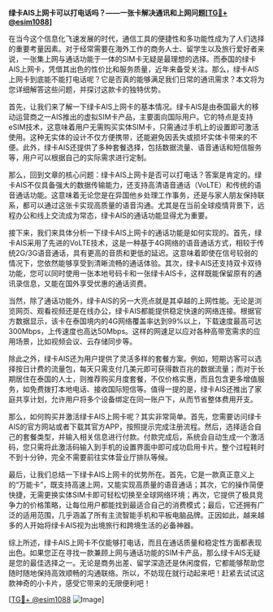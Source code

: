 **绿卡AIS上网卡可以打电话吗？——一张卡解决通讯和上网问题[[TG💪+ @esim1088](https://t.me/s/esim1088)]**

在当今这个信息化飞速发展的时代，通信工具的便捷性和多功能性成为了人们选择的重要考量因素。对于经常需要在海外工作的商务人士、留学生以及旅行爱好者来说，一张集上网与通话功能于一体的SIM卡无疑是最理想的选择。而泰国的绿卡AIS上网卡，凭借其出色的性价比和服务质量，近年来备受关注。那么，绿卡AIS上网卡到底能不能打电话呢？它是否真的能够满足我们日常的通讯需求？本文将为您详细解答这些问题，并探讨这款卡的独特优势。

首先，让我们来了解一下绿卡AIS上网卡的基本情况。绿卡AIS是由泰国最大的移动运营商之一AIS推出的虚拟SIM卡产品，主要面向国际用户。它的特点是支持eSIM技术，这意味着用户无需购买实体SIM卡，只需通过手机上的设置即可激活使用。这种无实体的设计不仅方便携带，还能避免因丢失或损坏实体卡带来的不便。此外，绿卡AIS还提供了多种套餐选择，包括数据流量、语音通话和短信服务等，用户可以根据自己的实际需求进行定制。

那么，回到文章的核心问题：绿卡AIS上网卡是否可以打电话？答案是肯定的。绿卡AIS不仅具备强大的数据传输能力，还支持高清语音通话（VoLTE）和传统的语音通话功能。这意味着无论您是在异国他乡处理工作事务，还是与家人朋友保持联系，都可以通过这张卡实现高质量的语音沟通。尤其是在当前全球疫情背景下，远程办公和线上交流成为常态，绿卡AIS的通话功能显得尤为重要。

接下来，我们来具体分析一下绿卡AIS上网卡的通话功能是如何实现的。首先，绿卡AIS采用了先进的VoLTE技术，这是一种基于4G网络的语音通话方式，相较于传统2G/3G语音通话，具有更高的音质和更低的延迟。这意味着即使在信号较弱的情况下，您依然能够享受到清晰流畅的通话体验。其次，绿卡AIS还支持双卡双待功能，您可以同时使用一张本地号码卡和一张绿卡AIS卡，这样既能保留原有的通讯录信息，又能在国外享受优惠的通话资费。

当然，除了通话功能外，绿卡AIS的另一大亮点就是其卓越的上网性能。无论是浏览网页、观看视频还是在线办公，绿卡AIS都能提供稳定快速的网络连接。根据官方数据显示，该卡在泰国境内的4G网络覆盖率达到99%以上，下载速度最高可达300Mbps，上传速度也高达50Mbps。这样的网速足以应对各种高带宽需求的应用场景，比如视频会议、云存储同步等。

除此之外，绿卡AIS还为用户提供了灵活多样的套餐方案。例如，短期访客可以选择按日计费的流量包，每天只需支付几美元即可获得数百兆的数据流量；而对于长期居住在泰国的人士，则推荐购买月度套餐，不仅价格实惠，而且包含更多增值服务，如免费拨打本地电话、接收国际短信等。值得一提的是，绿卡AIS还推出了家庭共享计划，允许用户将多个设备绑定在同一账户下，从而节省整体费用开支。

那么，如何购买并激活绿卡AIS上网卡呢？其实非常简单。首先，您需要访问绿卡AIS的官方网站或者下载其官方APP，按照提示完成注册流程。然后，选择适合自己的套餐类型，并输入相关信息进行付款。付款完成后，系统会自动生成一个激活码，您只需将此激活码输入到手机的设置界面中即可成功启用卡片。整个过程耗时不到十分钟，完全不需要前往实体营业厅排队等候。

最后，让我们总结一下绿卡AIS上网卡的优势所在。首先，它是一款真正意义上的“万能卡”，既支持高速上网，又能实现高质量的语音通话；其次，它的操作简便快捷，无需更换实体SIM卡即可轻松切换至全球网络环境；再次，它提供了极具竞争力的价格策略，让每位用户都能找到最适合自己的消费模式；最后，它还拥有广泛的适用范围，几乎涵盖了所有主流智能手机和平板电脑品牌。正因如此，越来越多的人开始将绿卡AIS视为出境旅行和跨境生活的必备神器。

综上所述，绿卡AIS上网卡不仅能够打电话，而且在通话质量和稳定性方面都表现出色。如果您正在寻找一款兼顾上网与通话功能的SIM卡产品，那么绿卡AIS无疑是您的最佳选择之一。无论是商务出差、留学深造还是休闲度假，它都能够帮助您随时随地保持高效顺畅的沟通联络。所以，不妨现在就行动起来吧！赶紧去试试这款神奇的小卡片，感受它带来的无限便利吧！

[[TG💪+ @esim1088](https://t.me/s/esim1088) ![Image](https://i.postimg.cc/4NQfJmqS/Snipaste-2025-05-13-00-14-12.png)]